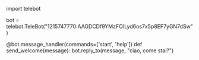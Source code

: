 import telebot

bot = telebot.TeleBot("1215747770:AAGDCDf9YMzFOILyd6os7x5p8EF7yGN7dSw")

@bot.message_handler(commands=['start', 'help'])
def send_welcome(message):
	bot.reply_to(message, "ciao, come stai?")
